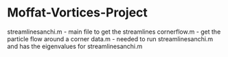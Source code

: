# Moffat-Vortices-Project

streamlinesanchi.m - main file to get the streamlines
cornerflow.m - get the particle flow around a corner
data.m - needed to run streamlinesanchi.m and has the eigenvalues for streamlinesanchi.m
